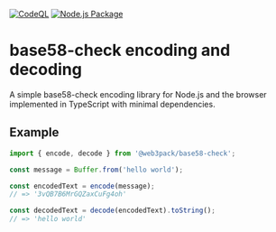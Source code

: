 [![CodeQL](https://github.com/Web3Pack/base58-check/actions/workflows/codeql-analysis.yml/badge.svg)](https://github.com/Web3Pack/base58-check/actions/workflows/codeql-analysis.yml)
[![Node.js Package](https://github.com/Web3Pack/base58-check/actions/workflows/npm-publish.yml/badge.svg)](https://github.com/Web3Pack/base58-check/actions/workflows/npm-publish.yml)

# base58-check encoding and decoding

A simple base58-check encoding library for Node.js and the browser implemented in TypeScript with minimal dependencies.

## Example

```ts
import { encode, decode } from '@web3pack/base58-check';

const message = Buffer.from('hello world');

const encodedText = encode(message);
// => '3vQB7B6MrGQZaxCuFg4oh'

const decodedText = decode(encodedText).toString();
// => 'hello world'
```
